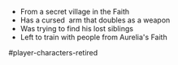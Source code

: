 - From a secret village in the Faith
- Has a cursed  arm that doubles as a weapon
- Was trying to find his lost siblings
- Left to train with people from Aurelia's Faith



#player-characters-retired